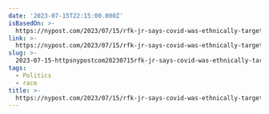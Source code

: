 ```yaml
---
date: '2023-07-15T22:15:00.000Z'
isBasedOn: >-
  https://nypost.com/2023/07/15/rfk-jr-says-covid-was-ethnically-targeted-to-spare-jews/
link: >-
  https://nypost.com/2023/07/15/rfk-jr-says-covid-was-ethnically-targeted-to-spare-jews/
slug: >-
  2023-07-15-httpsnypostcom20230715rfk-jr-says-covid-was-ethnically-targeted-to-spare-jews
tags:
  - Politics
  - race
title: >-
  https://nypost.com/2023/07/15/rfk-jr-says-covid-was-ethnically-targeted-to-spare-jews/
---
```


